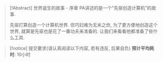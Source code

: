 >[!Abstract] 世界诞生的故事 - 序章
>PA讲述的是一个"先驱创造计算机"的故事.
>
>先驱打算创造一个计算机世界. 但巧妇难为无米之炊, 为了更方便地创造这个世界, 就算是先驱也是花了一番功夫来准备的. 让我们来看看他都准备了些什么工具.

>[!notice] 提交要求(请认真阅读以下内容, 若有违反, 后果自负)
> **预计平均耗时**: 10小时
